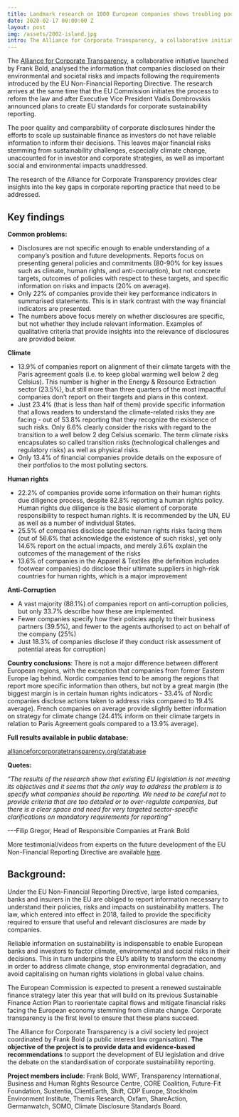 ```yaml
---
title: Landmark research on 1000 European companies shows troubling poor quality of reporting on sustainability issues
date: 2020-02-17 00:00:00 Z
layout: post
img: /assets/2002-island.jpg
intro: The Alliance for Corporate Transparency, a collaborative initiative launched by Frank Bold, analysed the information that companies disclosed on their environmental and societal risks and impacts following the requirements introduced by the EU Non-Financial Reporting Directive. The research arrives at the same time that the EU Commission initiates the process to reform the law and after Executive Vice President Vadis Dombrovskis announced plans to create EU standards for corporate sustainability reporting. 
---
```


The [Alliance for Corporate Transparency](http://www.allianceforcorporatetransparency.org/), a collaborative initiative launched by Frank Bold, analysed the information that companies disclosed on their environmental and societal risks and impacts following the requirements introduced by the EU Non-Financial Reporting Directive. The research arrives at the same time that the EU Commission initiates the process to reform the law and after Executive Vice President Vadis Dombrovskis announced plans to create EU standards for corporate sustainability reporting. 

The poor quality and comparability of corporate disclosures hinder the efforts to scale up sustainable finance as investors do not have reliable information to inform their decisions. This leaves major financial risks stemming from sustainability challenges, especially climate change, unaccounted for in investor and corporate strategies, as well as important social and environmental impacts unaddressed.

The research of the Alliance for Corporate Transparency provides clear insights into the key gaps in corporate reporting practice that need to be addressed.

## Key findings

**Common problems:**

* Disclosures are not specific enough to enable understanding of a company’s position and future developments. Reports focus on presenting general policies and commitments (80-90% for key issues such as climate, human rights, and anti-corruption), but not concrete targets, outcomes of policies with respect to these targets, and specific information on risks and impacts (20% on average).
* Only 22% of companies provide their key performance indicators in summarised statements. This is in stark contrast with the way financial indicators are presented.
* The numbers above focus merely on whether disclosures are specific, but not whether they include relevant information. Examples of qualitative criteria that provide insights into the relevance of disclosures are provided below.

**Climate**

* 13.9% of companies report on alignment of their climate targets with the Paris agreement goals (i.e. to keep global warming well below 2 deg Celsius). This number is higher in the Energy & Resource Extraction sector (23.5%), but still more than three quarters of the most impactful companies don’t report on their targets and plans in this context. 
* Just 23.4% (that is less than half of them) provide specific information that allows readers to understand the climate-related risks they are facing - out of 53.8% reporting that they recognize the existence of such risks. Only 6.6% clearly consider the risks with regard to the transition to a well below 2 deg Celsius scenario. The term climate risks encapsulates so called transition risks (technological challenges and regulatory risks) as well as physical risks.
* Only 13.4% of financial companies provide details on the exposure of their portfolios to the most polluting sectors. 


**Human rights**

* 22.2% of companies provide some information on their human rights due diligence process, despite 82.8% reporting a human rights policy. Human rights due diligence is the basic element of corporate responsibility to respect human rights. It is recommended by the UN, EU as well as a number of individual States.
* 25.5% of companies disclose specific human rights risks facing them (out of 56.6% that acknowledge the existence of such risks), yet only 14.6% report on the actual impacts, and merely 3.6% explain the outcomes of the management of the risks 
* 13.6% of companies in the Apparel & Textiles (the definition includes footwear companies) do disclose their ultimate suppliers in high-risk countries for human rights, which is a major improvement 


**Anti-Corruption**

* A vast majority (88.1%) of companies report on anti-corruption policies, but only 33.7% describe how these are implemented.
* Fewer companies specify how their policies apply to their business partners (39.5%), and fewer to the agents authorised to act on behalf of the company (25%)
* Just 18.3% of companies disclose if they conduct risk assessment of potential areas for corruption)


**Country conclusions**: There is not a major difference between different European regions, with the exception that companies from former Eastern Europe lag behind. Nordic companies tend to be among the regions that report more specific information than others, but not by a great margin (the biggest margin is in certain human rights indicators - 33.4% of Nordic companies disclose actions taken to address risks compared to 19.4% average). French companies on average provide slightly better information on strategy for climate change (24.41% inform on their climate targets in relation to Paris Agreement goals compared to a 13.9% average).


**Full results available in public database:**

<a href="http://www.allianceforcorporatetransparency.org/database">allianceforcorporatetransparency.org/database</a>


**Quotes:**

_“The results of the research show that existing EU legislation is not meeting its objectives and it seems that the only way to address the problem is to specify what companies should be reporting. We need to be careful not to provide criteria that are too detailed or to over-regulate companies, but there is a clear space and need for very targeted sector-specific clarifications on mandatory requirements for reporting”_

---Filip Gregor, Head of Responsible Companies at Frank Bold


More testimonial/videos from experts on the future development of the EU Non-Financial Reporting Directive are available [here](https://www.youtube.com/playlist?list=PLwkylO8KA7t6k731Efoea7KKbdQcZQOMb).

## Background:

Under the EU Non-Financial Reporting Directive, large listed companies, banks and insurers in the EU are obliged to report information necessary to understand their policies, risks and impacts on sustainability matters. The law, which entered into effect in 2018, failed to provide the specificity required to ensure that useful and relevant disclosures are made by companies. 

Reliable information on sustainability is indispensable to enable European banks and investors to factor climate, environmental and social risks in their decisions. This in turn underpins the EU’s ability to transform the economy in order to address climate change, stop environmental degradation, and avoid capitalising on human rights violations in global value chains.

The European Commission is expected to present a renewed sustainable finance strategy later this year that will build on its previous Sustainable Finance Action Plan to reorientate capital flows and mitigate financial risks facing the European economy stemming from climate change. Corporate transparency is the first level to ensure that these plans succeed. 


The Alliance for Corporate Transparency is a civil society led project coordinated by Frank Bold (a public interest law organisation). **The objective of the project is to provide data and evidence-based recommendations** to support the development of EU legislation and drive the debate on the standardisation of corporate sustainability reporting. 


**Project members include**: Frank Bold, WWF, Transparency International, Business and Human Rights Resource Centre, CORE Coalition, Future-Fit Foundation, Sustentia, ClientEarth, Shift, CDP Europe, Stockholm Environment Institute, Themis Research, Oxfam, ShareAction, Germanwatch, SOMO, Climate Disclosure Standards Board.
